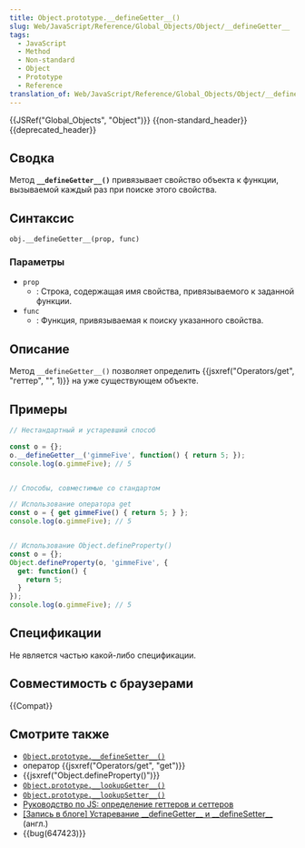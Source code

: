 ```yaml
---
title: Object.prototype.__defineGetter__()
slug: Web/JavaScript/Reference/Global_Objects/Object/__defineGetter__
tags:
  - JavaScript
  - Method
  - Non-standard
  - Object
  - Prototype
  - Reference
translation_of: Web/JavaScript/Reference/Global_Objects/Object/__defineGetter__
---
```


{{JSRef("Global_Objects", "Object")}} {{non-standard_header}} {{deprecated_header}}

## Сводка

Метод **`__defineGetter__()`** привязывает свойство объекта к функции, вызываемой каждый раз при поиске этого свойства.

## Синтаксис

```
obj.__defineGetter__(prop, func)
```

### Параметры

- `prop`
  - : Строка, содержащая имя свойства, привязываемого к заданной функции.
- `func`
  - : Функция, привязываемая к поиску указанного свойства.

## Описание

Метод `__defineGetter__()` позволяет определить {{jsxref("Operators/get", "геттер", "", 1)}} на уже существующем объекте.

## Примеры

```js
// Нестандартный и устаревший способ

const o = {};
o.__defineGetter__('gimmeFive', function() { return 5; });
console.log(o.gimmeFive); // 5


// Способы, совместимые со стандартом

// Использование оператора get
const o = { get gimmeFive() { return 5; } };
console.log(o.gimmeFive); // 5


// Использование Object.defineProperty()
const o = {};
Object.defineProperty(o, 'gimmeFive', {
  get: function() {
    return 5;
  }
});
console.log(o.gimmeFive); // 5
```

## Спецификации

Не является частью какой-либо спецификации.

## Совместимость с браузерами

{{Compat}}

## Смотрите также

- [`Object.prototype.__defineSetter__()`](/ru/docs/Web/JavaScript/Reference/Global_Objects/Object/__defineSetter__)
- оператор {{jsxref("Operators/get", "get")}}
- {{jsxref("Object.defineProperty()")}}
- [`Object.prototype.__lookupGetter__()`](/ru/docs/Web/JavaScript/Reference/Global_Objects/Object/__lookupGetter__)
- [`Object.prototype.__lookupSetter__()`](/ru/docs/Web/JavaScript/Reference/Global_Objects/Object/__lookupSetter__)
- [Руководство по JS: определение геттеров и сеттеров](/ru/docs/Web/JavaScript/Guide_ru/Working_with_Objects#.D0.9E.D0.BF.D1.80.D0.B5.D0.B4.D0.B5.D0.BB.D0.B5.D0.BD.D0.B8.D0.B5_.D0.B3.D0.B5.D1.82.D1.82.D0.B5.D1.80.D0.BE.D0.B2_.D0.B8_.D1.81.D0.B5.D1.82.D1.82.D0.B5.D1.80.D0.BE.D0.B2)
- [\[Запись в блоге\] Устаревание \_\_defineGetter\_\_ и \_\_defineSetter\_\_](http://whereswalden.com/2010/04/16/more-spidermonkey-changes-ancient-esoteric-very-rarely-used-syntax-for-creating-getters-and-setters-is-being-removed/) (англ.)
- {{bug(647423)}}

